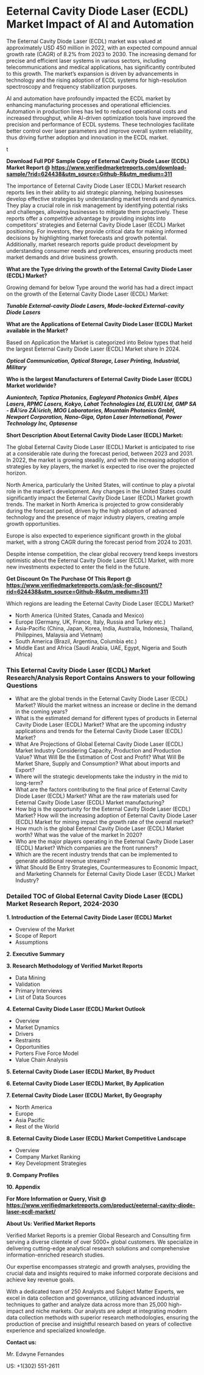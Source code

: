 <meta name="title" content="Global  Eeternal Cavity Diode Laser (ECDL) Market Impact of AI and Automation"><meta name="description" content="  The Eeternal Cavity Diode Laser (ECDL) market was valued at approximately USD 450 million in 2022, with an expected compound annual growth rate (CAGR) of 8.2% from 2"><meta name="title" content=" Eeternal Cavity Diode Laser (ECDL) Market Size, Share, Scope, Trends, Growth, Opportunities, Analysis, Forecast"> <h1>Eeternal Cavity Diode Laser (ECDL) Market Impact of AI and Automation</h1> <p>The Eeternal Cavity Diode Laser (ECDL) market was valued at approximately USD 450 million in 2022, with an expected compound annual growth rate (CAGR) of 8.2% from 2023 to 2030. The increasing demand for precise and efficient laser systems in various sectors, including telecommunications and medical applications, has significantly contributed to this growth. The market’s expansion is driven by advancements in technology and the rising adoption of ECDL systems for high-resolution spectroscopy and frequency stabilization purposes.</p> <p>AI and automation have profoundly impacted the ECDL market by enhancing manufacturing processes and operational efficiencies. Automation in production lines has led to reduced operational costs and increased throughput, while AI-driven optimization tools have improved the precision and performance of ECDL systems. These technologies facilitate better control over laser parameters and improve overall system reliability, thus driving further adoption and innovation in the ECDL market.</p> t</p><p id="" class=""><strong>Download Full PDF Sample Copy of Eeternal Cavity Diode Laser (ECDL) Market Report @ <a href="https://www.verifiedmarketreports.com/download-sample/?rid=624438&utm_source=Github-R&utm_medium=311" target="_blank">https://www.verifiedmarketreports.com/download-sample/?rid=624438&utm_source=Github-R&utm_medium=311</a></strong></p><p>The importance of&nbsp;Eeternal Cavity Diode Laser (ECDL) Market research reports lies in their ability to aid strategic planning, helping businesses develop effective strategies by understanding market trends and dynamics. They play a crucial role in risk management by identifying potential risks and challenges, allowing businesses to mitigate them proactively. These reports offer a competitive advantage by providing insights into competitors' strategies and Eeternal Cavity Diode Laser (ECDL) Market positioning. For investors, they provide critical data for making informed decisions by highlighting market forecasts and growth potential. Additionally, market research reports guide product development by understanding consumer needs and preferences, ensuring products meet market demands and drive business growth.</p><p><strong>What are the&nbsp;Type driving the growth of the Eeternal Cavity Diode Laser (ECDL) Market?</strong></p><p id="" class="">Growing demand for below Type around the world has had a direct impact on the growth of the Eeternal Cavity Diode Laser (ECDL) Market:</p><em><strong>Tunable External-cavity Diode Lasers, Mode-locked External-cavity Diode Lasers</strong></em></p><strong>What are the&nbsp;Applications&nbsp;of Eeternal Cavity Diode Laser (ECDL) Market available in the Market?</strong></p><p id="" class="">Based on Application the Market is categorized into Below types that held the largest Eeternal Cavity Diode Laser (ECDL) Market share In 2024.</p><em><strong>Optical Communication, Optical Storage, Laser Printing, Industrial, Military</strong></em></p><strong>Who is the largest Manufacturers of Eeternal Cavity Diode Laser (ECDL) Market worldwide?</strong></p><p><em><strong>Auniontech, Toptica Photonics, Eagleyard Photonics GmbH, Alpes Lasers, RPMC Lasers, Kokyo, Lahat Technologies Ltd, ELUXI Ltd, GMP SA - BÃ¼ro ZÃ¼rich, MOG Laboratories, Mountain Photonics GmbH, Newport Corporation, Nano-Giga, Opton Laser International, Power Technology Inc, Optasense</strong></em></p><p id="" class=""><strong>Short Description About Eeternal Cavity Diode Laser (ECDL) Market:</strong></p><p>The global Eeternal Cavity Diode Laser (ECDL) Market is anticipated to rise at a considerable rate during the forecast period, between 2023 and 2031. In 2022, the market is growing steadily, and with the increasing adoption of strategies by key players, the market is expected to rise over the projected horizon.</p><p>North America, particularly the United States, will continue to play a pivotal role in the market's development. Any changes in the United States could significantly impact the Eeternal Cavity Diode Laser (ECDL) Market growth trends. The market in North America is projected to grow considerably during the forecast period, driven by the high adoption of advanced technology and the presence of major industry players, creating ample growth opportunities.</p><p>Europe is also expected to experience significant growth in the global market, with a strong CAGR during the forecast period from 2024 to 2031.</p><p>Despite intense competition, the clear global recovery trend keeps investors optimistic about the Eeternal Cavity Diode Laser (ECDL) Market, with more new investments expected to enter the field in the future.</p><p id="" class=""><strong>Get Discount On The Purchase Of This Report @ <a href="https://www.verifiedmarketreports.com/ask-for-discount/?rid=624438&utm_source=Github-R&utm_medium=311" target="_blank">https://www.verifiedmarketreports.com/ask-for-discount/?rid=624438&utm_source=Github-R&utm_medium=311</a></strong></p>Which regions are leading the Eeternal Cavity Diode Laser (ECDL) Market?</p><ul><li>North America (United States, Canada and Mexico)</li><li>Europe (Germany, UK, France, Italy, Russia and Turkey etc.)</li><li>Asia-Pacific (China, Japan, Korea, India, Australia, Indonesia, Thailand, Philippines, Malaysia and Vietnam)</li><li>South America (Brazil, Argentina, Columbia etc.)</li><li>Middle East and Africa (Saudi Arabia, UAE, Egypt, Nigeria and South Africa)</li></ul><h3 id="" class="">This Eeternal Cavity Diode Laser (ECDL) Market Research/Analysis Report Contains Answers to your following Questions</h3><ul><li>What are the global trends in the Eeternal Cavity Diode Laser (ECDL) Market? Would the market witness an increase or decline in the demand in the coming years?</li><li>What is the estimated demand for different types of products in Eeternal Cavity Diode Laser (ECDL) Market? What are the upcoming industry applications and trends for the Eeternal Cavity Diode Laser (ECDL) Market?</li><li>What Are Projections of Global Eeternal Cavity Diode Laser (ECDL) Market Industry Considering Capacity, Production and Production Value? What Will Be the Estimation of Cost and Profit? What Will Be Market Share, Supply and Consumption? What about imports and Export?</li><li>Where will the strategic developments take the industry in the mid to long-term?</li><li>What are the factors contributing to the final price of Eeternal Cavity Diode Laser (ECDL) Market? What are the raw materials used for Eeternal Cavity Diode Laser (ECDL) Market manufacturing?</li><li>How big is the opportunity for the Eeternal Cavity Diode Laser (ECDL) Market? How will the increasing adoption of Eeternal Cavity Diode Laser (ECDL) Market for mining impact the growth rate of the overall market?</li><li>How much is the global Eeternal Cavity Diode Laser (ECDL) Market worth? What was the value of the market In 2020?</li><li>Who are the major players operating in the Eeternal Cavity Diode Laser (ECDL) Market? Which companies are the front runners?</li><li>Which are the recent industry trends that can be implemented to generate additional revenue streams?</li><li>What Should Be Entry Strategies, Countermeasures to Economic Impact, and Marketing Channels for Eeternal Cavity Diode Laser (ECDL) Market Industry?</li></ul><h3 id="" class="">Detailed TOC of Global Eeternal Cavity Diode Laser (ECDL) Market Research Report, 2024-2030</h3><p id="" class=""><strong>1. Introduction of the Eeternal Cavity Diode Laser (ECDL) Market</strong></p><ul><li>Overview of the Market</li><li>Scope of Report</li><li>Assumptions</li></ul><p id="" class=""><strong>2. Executive Summary</strong></p><p id="" class=""><strong>3. Research Methodology of Verified Market Reports</strong></p><ul><li>Data Mining</li><li>Validation</li><li>Primary Interviews</li><li>List of Data Sources</li></ul><p id="" class=""><strong>4. Eeternal Cavity Diode Laser (ECDL) Market Outlook</strong></p><ul><li>Overview</li><li>Market Dynamics</li><li>Drivers</li><li>Restraints</li><li>Opportunities</li><li>Porters Five Force Model</li><li>Value Chain Analysis</li></ul><p id="" class=""><strong>5. Eeternal Cavity Diode Laser (ECDL) Market, By Product</strong></p><p id="" class=""><strong>6. Eeternal Cavity Diode Laser (ECDL) Market, By Application</strong></p><p id="" class=""><strong>7. Eeternal Cavity Diode Laser (ECDL) Market, By Geography</strong></p><ul><li>North America</li><li>Europe</li><li>Asia Pacific</li><li>Rest of the World</li></ul><p id="" class=""><strong>8. Eeternal Cavity Diode Laser (ECDL) Market Competitive Landscape</strong></p><ul><li>Overview</li><li>Company Market Ranking</li><li>Key Development Strategies</li></ul><p id="" class=""><strong>9. Company Profiles</strong></p><p id="" class=""><strong>10. Appendix</strong></p><p id="" class=""><strong>For More Information or Query, Visit @ <a href="https://www.verifiedmarketreports.com/product/eeternal-cavity-diode-laser-ecdl-market/" target="_blank">https://www.verifiedmarketreports.com/product/eeternal-cavity-diode-laser-ecdl-market/</a></strong></p><p id="" class=""><strong>About Us: Verified Market Reports</strong></p><p id="" class="">Verified Market Reports is a premier Global Research and Consulting firm serving a diverse clientele of over 5000+ global customers. We specialize in delivering cutting-edge analytical research solutions and comprehensive information-enriched research studies.</p><p id="" class="">Our expertise encompasses strategic and growth analyses, providing the crucial data and insights required to make informed corporate decisions and achieve key revenue goals.</p><p id="" class="">With a dedicated team of 250 Analysts and Subject Matter Experts, we excel in data collection and governance, utilizing advanced industrial techniques to gather and analyze data across more than 25,000 high-impact and niche markets. Our analysts are adept at integrating modern data collection methods with superior research methodologies, ensuring the production of precise and insightful research based on years of collective experience and specialized knowledge.</p><p id="" class=""><strong>Contact us:</strong></p><p id="" class="">Mr. Edwyne Fernandes</p><p id="" class="">US: +1(302) 551-2611</p>